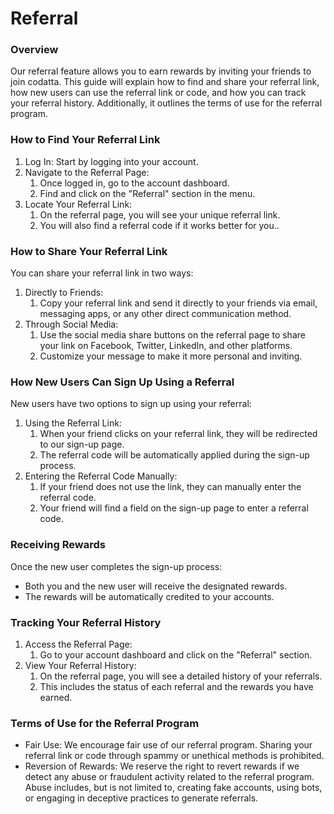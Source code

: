# Referral

### Overview

Our referral feature allows you to earn rewards by inviting your friends to join codatta. This guide will explain how to find and share your referral link, how new users can use the referral link or code, and how you can track your referral history. Additionally, it outlines the terms of use for the referral program.

### How to Find Your Referral Link

1. Log In: Start by logging into your account.
2. Navigate to the Referral Page:
   1. Once logged in, go to the account dashboard.
   2. Find and click on the "Referral" section in the menu.
3. Locate Your Referral Link:
   1. On the referral page, you will see your unique referral link.
   2. You will also find a referral code if it works better for you..

### How to Share Your Referral Link

You can share your referral link in two ways:

1. Directly to Friends:
   1. Copy your referral link and send it directly to your friends via email, messaging apps, or any other direct communication method.
2. Through Social Media:
   1. Use the social media share buttons on the referral page to share your link on Facebook, Twitter, LinkedIn, and other platforms.
   2. Customize your message to make it more personal and inviting.

### How New Users Can Sign Up Using a Referral

New users have two options to sign up using your referral:

1. Using the Referral Link:
   1. When your friend clicks on your referral link, they will be redirected to our sign-up page.
   2. The referral code will be automatically applied during the sign-up process.
2. Entering the Referral Code Manually:
   1. If your friend does not use the link, they can manually enter the referral code.
   2. Your friend will find a field on the sign-up page to enter a referral code.

### Receiving Rewards

Once the new user completes the sign-up process:

* Both you and the new user will receive the designated rewards.
* The rewards will be automatically credited to your accounts.

### Tracking Your Referral History

1. Access the Referral Page:
   1. Go to your account dashboard and click on the "Referral" section.
2. View Your Referral History:
   1. On the referral page, you will see a detailed history of your referrals.
   2. This includes the status of each referral and the rewards you have earned.

### Terms of Use for the Referral Program

* Fair Use: We encourage fair use of our referral program. Sharing your referral link or code through spammy or unethical methods is prohibited.
* Reversion of Rewards: We reserve the right to revert rewards if we detect any abuse or fraudulent activity related to the referral program. Abuse includes, but is not limited to, creating fake accounts, using bots, or engaging in deceptive practices to generate referrals.
